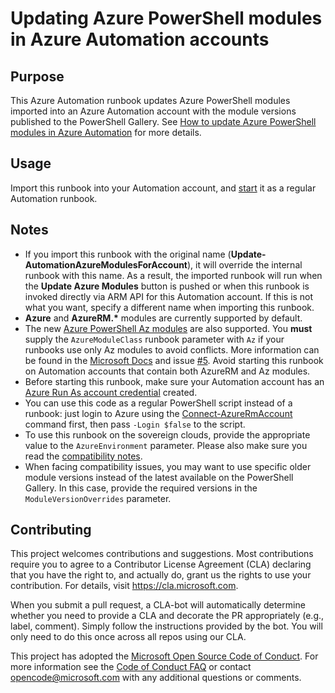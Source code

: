 # Updating Azure PowerShell modules in Azure Automation accounts

## Purpose

This Azure Automation runbook updates Azure PowerShell modules imported into an Azure Automation
account with the module versions published to the PowerShell Gallery. See
[How to update Azure PowerShell modules in Azure Automation](https://docs.microsoft.com/azure/automation/automation-update-azure-modules)
for more details.

## Usage

Import this runbook into your Automation account, and [start](https://docs.microsoft.com/azure/automation/automation-starting-a-runbook) it as a regular Automation runbook.

## Notes

* If you import this runbook with the original name (**Update-AutomationAzureModulesForAccount**),
  it will override the internal runbook with this name. As a result, the imported runbook will
  run when the **Update Azure Modules** button is pushed or when this runbook is invoked directly
  via ARM API for this Automation account. If this is not what you want, specify a different name
  when importing this runbook.
* **Azure** and **AzureRM.\*** modules are currently supported by default.
* The new [Azure PowerShell Az modules](https://docs.microsoft.com/powershell/azure/new-azureps-module-az)
  are also supported. You **must** supply the `AzureModuleClass` runbook parameter with `Az` if
  your runbooks use only Az modules to avoid conflicts. More information can be found in the
  [Microsoft Docs](https://docs.microsoft.com/en-us/azure/automation/az-modules) and
  issue [#5](https://github.com/microsoft/AzureAutomation-Account-Modules-Update/issues/5).
  Avoid starting this runbook on Automation accounts that contain both AzureRM and Az modules.
* Before starting this runbook, make sure your Automation account has an [Azure Run As account credential](https://docs.microsoft.com/azure/automation/manage-runas-account) created.
* You can use this code as a regular PowerShell script instead of a runbook: just login to Azure
  using the [Connect-AzureRmAccount](https://docs.microsoft.com/powershell/module/azurerm.profile/connect-azurermaccount)
  command first, then pass `-Login $false` to the script.
* To use this runbook on the sovereign clouds, provide the appropriate value to the `AzureEnvironment`
  parameter. Please also make sure you read the
  [compatibility notes](https://docs.microsoft.com/azure/automation/automation-update-azure-modules#alternative-ways-to-update-your-modules).
* When facing compatibility issues, you may want to use specific older module versions instead of
  the latest available on the PowerShell Gallery. In this case, provide the required versions in
  the `ModuleVersionOverrides` parameter.

## Contributing

This project welcomes contributions and suggestions.  Most contributions require you to agree to a
Contributor License Agreement (CLA) declaring that you have the right to, and actually do, grant us
the rights to use your contribution. For details, visit https://cla.microsoft.com.

When you submit a pull request, a CLA-bot will automatically determine whether you need to provide
a CLA and decorate the PR appropriately (e.g., label, comment). Simply follow the instructions
provided by the bot. You will only need to do this once across all repos using our CLA.

This project has adopted the [Microsoft Open Source Code of Conduct](https://opensource.microsoft.com/codeofconduct/).
For more information see the [Code of Conduct FAQ](https://opensource.microsoft.com/codeofconduct/faq/) or
contact [opencode@microsoft.com](mailto:opencode@microsoft.com) with any additional questions or comments.
